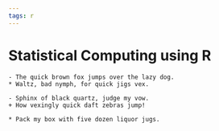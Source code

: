 ```yaml
---
tags: r
---
```


# Statistical Computing using R

    - The quick brown fox jumps over the lazy dog.
    * Waltz, bad nymph, for quick jigs vex.

    - Sphinx of black quartz, judge my vow.
    + How vexingly quick daft zebras jump!

    * Pack my box with five dozen liquor jugs.
